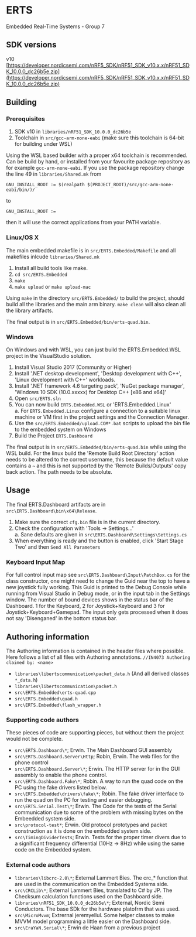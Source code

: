 # ERTS

Embedded Real-Time Systems - Group 7

## SDK versions

v10 [https://developer.nordicsemi.com/nRF5_SDK/nRF51_SDK_v10.x.x/nRF51_SDK_10.0.0_dc26b5e.zip](https://developer.nordicsemi.com/nRF5_SDK/nRF51_SDK_v10.x.x/nRF51_SDK_10.0.0_dc26b5e.zip)

## Building

### Prerequisites

1. SDK v10 in `libraries/nRF51_SDK_10.0.0_dc26b5e`
2. Toolchain in `src/gcc-arm-none-eabi` (make sure this toolchain is 64-bit for building under WSL)

Using the WSL based builder with a proper x64 toolchain is recommended. Can be build by hand, or installed from your favourite package repository as for example `gcc-arm-none-eabi`. If you use the package repository change the line 49 in `libraries/Shared.mk` from

```
GNU_INSTALL_ROOT := $(realpath $(PROJECT_ROOT)/src/gcc-arm-none-eabi/bin/)/
```

to

```
GNU_INSTALL_ROOT :=
```

then it will use the correct applications from your PATH variable.

### Linux/OS X

The main embedded makefile is in `src/ERTS.Embedded/Makefile` and all makefiles inlcude `libraries/Shared.mk`

1. Install all build tools like make.
2. `cd src/ERTS.Embedded`
3. `make`
4. `make upload` or `make upload-mac`

Using `make` in the directory `src/ERTS.Embedded/` to build the project, should build all the libraries and the main arm binary. `make clean` will also clean all the library artifacts.

The final output is in `src/ERTS.Embedded/bin/erts-quad.bin`.

### Windows

On Windows and with WSL, you can just build the ERTS.Embedded.WSL project in the VisualStudio solution.

1. Install Visual Studio 2017 (Community or Higher)
2. Install '.NET desktop development', 'Desktop development with C++', 'Linux development with C++' workloads.
3. Install '.NET framework 4.6 targeting pack', 'NuGet package manager', 'Windows 10 SDK (10.0.xxxxx) for Desktop C++ [x86 and x64]'
4. Open `src/ERTS.sln`
5. You can now build `ERTS.Embedded.WSL` or 'ERTS.Embedded.Linux'<br>
a. For `ERTS.Embedded.Linux` configure a connection to a suitable linux machine or VM first in the project settings and the Connection Manager.
6. Use the `src/ERTS.Embedded/upload.COM*.bat` scripts to upload the bin file to the embedded system on Windows
7. Build the Project `ERTS.Dashboard`

The final output is in `src/ERTS.Embedded/bin/erts-quad.bin` while using the WSL build. For the linux build the 'Remote Build Root Directory' action needs to be altered to the correct username, this because the default value contains a `~` and this is not supported by the 'Remote Builds/Outputs' copy back action. The path needs to be absolute.

## Usage

The final ERTS.Dashboard artifacts are in `src\ERTS.Dashboard\bin\x64\Release`.

1. Make sure the correct `cfg.bin` file is in the current directory.
2. Check the configuration with 'Tools -> Settings...'<br>
a. Sane defaults are given in `src\ERTS.Dashboard\Settings\Settings.cs`
3. When everything is ready and the button is enabled, click 'Start Stage Two' and then `Send All Parameters`

### Keyboard Input Map

For full control input map see `src\ERTS.Dashboard\Input\PatchBox.cs` for the class constructor, one might need to change the Guid near the top to have a new joystick fully working. This Guid is printed to the Debug Console while running from Visual Studio in Debug mode, or in the input tab in the Settings window. The number of bound devices shows in the status bar of the Dashboard. 1 for the Keyboard, 2 for Joystick+Keyboard and 3 for Joystick+Keyboard+Gamepad. The input only gets processed when it does not say 'Disenganed' in the bottom status bar.

## Authoring information

The Authoring information is contained in the header files where possible. Here follows a list of all files with Authoring annotations. `//IN4073 Authoring claimed by: <name>`

- `libraries\libertscommunication\packet_data.h` (And all derived classes `*_data.h`)
- `libraries\libertscommunication\packet.h`
- `src\ERTS.Embedded\erts-quad.cpp`
- `src\ERTS.Embedded\quad.h`
- `src\ERTS.Embedded\flash_wrapper.h`

### Supporting code authors
These pieces of code are supporting pieces, but without them the project would not be complete.

- `src\ERTS.Dashboard\*`; Erwin. The Main Dashboard GUI assembly
- `src\ERTS.Dashboard.Server\Http`; Robin, Erwin. The web files for the phone control
- `src\ERTS.Dashboard.Server\*`; Erwin. The HTTP server for in the GUI assembly to enable the phone control.
- `src\ERTS.Dashboard.Fake\*`; Robin. A way to run the quad code on the PC using the fake drivers listed below.
- `src\ERTS.Embedded\drivers\fake\*`; Robin. The fake driver interface to run the quad on the PC for testing and easier debugging.
- `src\ERTS.Serial.Test\*`; Erwin. The Code for the tests of the Serial communication due to some of the problem with missing bytes on the Embeedded system side.
- `src\protocol-test*`; Erwin. Old protocol prototypes and packet construction as it is done on the embedded system side.
- `src\TimingDividerTests`; Erwin. Tests for the proper timer divers due to a significant frequency differential (10Hz -> 8Hz) while using the same code on the Embedded system.

### External code authors
- `libraries\libcrc-2.0\*`; External Lammert Bies. The crc_* function that are used in the communication on the Embedded Systems side.
- `src\CRCLib\*`; External Lammert Bies, translated to C# by JP. The Checksum calculation functions used on the Dashboard side.
- `libraries\nRF51_SDK_10.0.0_dc26b5e\*`; External, Nordic Semi Conductors. The base SDk for the hardware platofrm that was used.
- `src\MicroMvvm`; Extrernal jeremyellul. Some helper classes to make MVVM model programming a little easier on the Dashboard side.
- `src\EraYaN.Serial\*`; Erwin de Haan from a previous project

